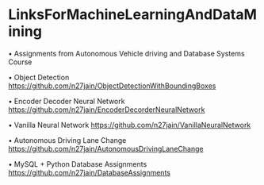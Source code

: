 # LinksForMachineLearningAndDataMining


• Assignments from Autonomous Vehicle driving and Database Systems Course 

• Object Detection
https://github.com/n27jain/ObjectDetectionWithBoundingBoxes

• Encoder Decoder Neural Network 
https://github.com/n27jain/EncoderDecorderNeuralNetwork

• Vanilla Neural Network 
https://github.com/n27jain/VanillaNeuralNetwork

• Autonomous Driving Lane Change 
https://github.com/n27jain/AutonomousDrivingLaneChange

• MySQL + Python Database Assignments 
https://github.com/n27jain/DatabaseAssignments
